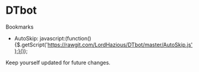 # DTbot

Bookmarks
 - AutoSkip: javascript:(function(){$.getScript('https://rawgit.com/LordHazious/DTbot/master/AutoSkip.js');}());

Keep yourself updated for future changes.
